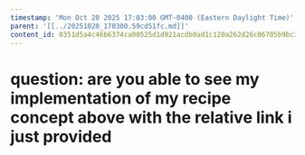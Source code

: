 ```yaml
---
timestamp: 'Mon Oct 20 2025 17:03:00 GMT-0400 (Eastern Daylight Time)'
parent: '[[../20251020_170300.59cd51fc.md]]'
content_id: 0351d5a4c46b6374ca00525d1d921acdb0ad1c120a262d26c06705b9bc30ce35
---
```


# question: are you able to see my implementation of my recipe concept above with the relative link i just provided
